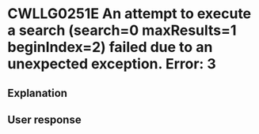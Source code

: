 # CWLLG0251E An attempt to execute a search (search=0 maxResults=1 beginIndex=2) failed due to an unexpected exception.  Error: 3

## Explanation

## User response